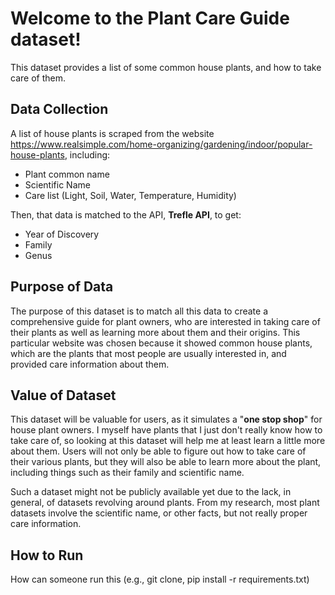 # Welcome to the Plant Care Guide dataset!
This dataset provides a list of some common house plants, and how to take care of them.

## Data Collection
A list of house plants is scraped from the website https://www.realsimple.com/home-organizing/gardening/indoor/popular-house-plants, 
including:
- Plant common name
- Scientific Name
- Care list (Light, Soil, Water, Temperature, Humidity)

Then, that data is matched to the API, **Trefle API**, to get:
- Year of Discovery
- Family
- Genus

## Purpose of Data 
The purpose of this dataset is to match all this data to create a comprehensive guide for plant owners, who are 
interested in taking care of their plants as well as learning more about them and their origins. This particular website
was chosen because it showed common house plants, which are the plants that most people are usually interested in,
and provided care information about them. 

## Value of Dataset
This dataset will be valuable for users, as it simulates a "**one stop shop**" for house plant owners.
I myself have plants that I just don't really know how to take care of, so looking at this dataset 
will help me at least learn a little more about them. Users will not only be able to figure out how to take
care of their various plants, but they will also be able to learn more about the plant, including things such as their
family and scientific name. 

Such a dataset might not be publicly available yet due to the lack, in general, of datasets revolving 
around plants. From my research, most plant datasets involve the scientific name, or other facts,
but not really proper care information. 

## How to Run

How can someone run this (e.g., git clone, pip install -r requirements.txt)
